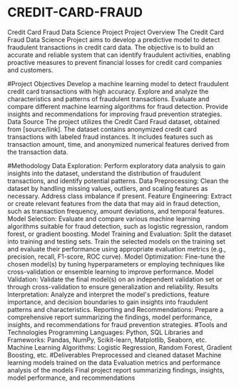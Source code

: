 # CREDIT-CARD-FRAUD
Credit Card Fraud Data Science Project
Project Overview
The Credit Card Fraud Data Science Project aims to develop a predictive model to detect fraudulent transactions in credit card data. The objective is to build an accurate and reliable system that can identify fraudulent activities, enabling proactive measures to prevent financial losses for credit card companies and customers.

#Project Objectives
Develop a machine learning model to detect fraudulent credit card transactions with high accuracy.
Explore and analyze the characteristics and patterns of fraudulent transactions.
Evaluate and compare different machine learning algorithms for fraud detection.
Provide insights and recommendations for improving fraud prevention strategies.
Data Source
The project utilizes the Credit Card Fraud dataset, obtained from [source/link]. The dataset contains anonymized credit card transactions with labeled fraud instances. It includes features such as transaction amount, time, and anonymized numerical features derived from the transaction data.

#Methodology
Data Exploration: Perform exploratory data analysis to gain insights into the dataset, understand the distribution of fraudulent transactions, and identify potential patterns.
Data Preprocessing: Clean the dataset by handling missing values, outliers, and scaling features as necessary. Address class imbalance if present.
Feature Engineering: Extract or create relevant features from the data that may aid in fraud detection, such as transaction frequency, amount deviations, and temporal features.
Model Selection: Evaluate and compare various machine learning algorithms suitable for fraud detection, such as logistic regression, random forest, or gradient boosting.
Model Training and Evaluation: Split the dataset into training and testing sets. Train the selected models on the training set and evaluate their performance using appropriate evaluation metrics (e.g., precision, recall, F1-score, ROC curve).
Model Optimization: Fine-tune the chosen model(s) by tuning hyperparameters or employing techniques like cross-validation or ensemble learning to improve performance.
Model Validation: Validate the final model(s) on an independent validation set or through cross-validation to ensure generalization and reliability.
Results Interpretation: Analyze and interpret the model's predictions, feature importance, and decision boundaries to gain insights into fraudulent patterns and characteristics.
Reporting and Recommendations: Prepare a comprehensive report summarizing the findings, model performance, insights, and recommendations for fraud prevention strategies.
#Tools and Technologies
Programming Languages: Python, SQL
Libraries and Frameworks: Pandas, NumPy, Scikit-learn, Matplotlib, Seaborn, etc.
Machine Learning Algorithms: Logistic Regression, Random Forest, Gradient Boosting, etc.
#Deliverables
Preprocessed and cleaned dataset
Machine learning models trained on the data
Evaluation metrics and performance analysis of the models
Final project report summarizing findings, insights, model performance, and recommendations
